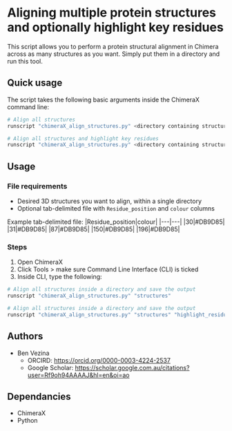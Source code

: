 # Aligning multiple protein structures and optionally highlight key residues
This script allows you to perform a protein structural alignment in Chimera across as many structures as you want. Simply put them in a directory and run this tool.

## Quick usage

The script takes the following basic arguments inside the ChimeraX command line:
```python
# Align all structures
runscript "chimeraX_align_structures.py" <directory containing structures>

# Align all structures and highlight key residues
runscript "chimeraX_align_structures.py" <directory containing structures> <tab-delimited file containing residues to highlight>
```

## Usage

### File requirements
- Desired 3D structures you want to align, within a single directory
- Optional tab-delimited file with `Residue_position` and `colour` columns

Example tab-delimited file:
|Residue_position|colour|
|---|---|
|30|#DB9D85|
|31|#DB9D85|
|87|#DB9D85|
|150|#DB9D85|
|196|#DB9D85|



### Steps
1. Open ChimeraX
2. Click Tools > make sure Command Line Interface (CLI) is ticked
3. Inside CLI, type the following:
```python
# Align all structures inside a directory and save the output
runscript "chimeraX_align_structures.py" "structures"

# Align all structures inside a directory and save the output
runscript "chimeraX_align_structures.py" "structures" "highlight_residues.tsv"
```

## Authors

- Ben Vezina
  - ORCIRD: https://orcid.org/0000-0003-4224-2537
  - Google Scholar: https://scholar.google.com.au/citations?user=Rf9oh94AAAAJ&hl=en&oi=ao


## Dependancies

- ChimeraX
- Python
